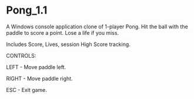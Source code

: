 # Pong_1.1

A Windows console application clone of 1-player Pong. Hit the ball with the paddle to score a point. Lose a life if you miss.

Includes Score, Lives, session High Score tracking.


CONTROLS:

LEFT  - Move paddle left.

RIGHT - Move paddle right.

ESC   - Exit game.
